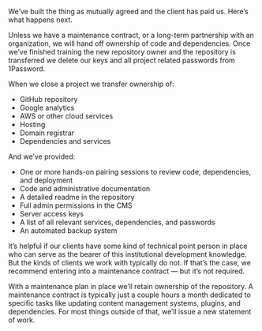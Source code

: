 We’ve built the thing as mutually agreed and the client has paid us. Here’s what happens next.

Unless we have a maintenance contract, or a long-term partnership with an organization, we will hand off ownership of code and dependencies. Once we’ve finished training the new repository owner and the repository is transferred we delete our keys and all project related passwords from 1Password.

When we close a project we transfer ownership of:

- GitHub repository
- Google analytics
- AWS or other cloud services
- Hosting
- Domain registrar
- Dependencies and services

And we’ve provided:

- One or more hands-on pairing sessions to review code, dependencies, and deployment
- Code and administrative documentation
- A detailed readme in the repository
- Full admin permissions in the CMS
- Server access keys
- A list of all relevant services, dependencies, and passwords
- An automated backup system

It’s helpful if our clients have some kind of technical point person in place who can serve as the bearer of this institutional development knowledge. But the kinds of clients we work with typically do not. If that’s the case, we recommend entering into a maintenance contract — but it’s not required.

With a maintenance plan in place we’ll retain ownership of the repository. A maintenance contract is typically just a couple hours a month dedicated to specific tasks like updating content management systems, plugins, and dependencies. For most things outside of that, we’ll issue a new statement of work. 